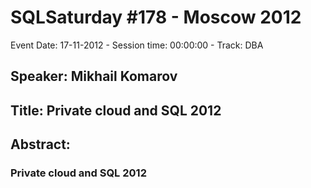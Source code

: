 # SQLSaturday #178 - Moscow 2012
Event Date: 17-11-2012 - Session time: 00:00:00 - Track: DBA
## Speaker: Mikhail Komarov
## Title: Private cloud and SQL 2012
## Abstract:
### Private cloud and SQL 2012
